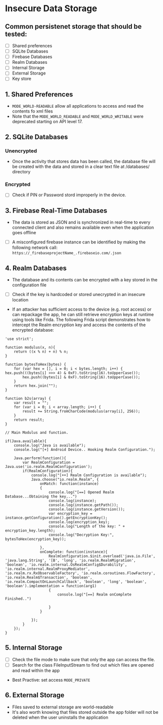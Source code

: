 # Insecure Data Storage
## Common persistenet storage that should be tested:
- [ ] Shared preferences
- [ ] SQLite Databases
- [ ] Firebase Databases
- [ ] Realm Databases
- [ ] Internal Storage
- [ ] External Storage
- [ ] Key store

 ## 1. Shared Preferences
 - `MODE_WORLD-READABLE` allow all applications to access and read the contents fo xml files 
 - Note that the `MODE_WORLD_READABLE` and `MODE_WORLD_WRITABLE` were deprecated starting on API level 17.

 ## 2. SQLite Databases
 ### Unencrypted
 - Once the activity that stores data has been called, the database file will be created with the data and stored in a clear text file at /databases/ directory
 ### Encrypted
 - [ ] Check if PIN or Password stord improperly in the device.

## 3. Firebase Real-Time Databases
- The data is stored as JSON and is synchronized in real-time to every connected client and also remains available even when the application goes offline
- [ ] A misconfigured firebase instance can be identified by making the following network call:
        `https://_firebaseprojectName_.firebaseio.com/.json`

## 4. Realm Databases
- The database and its contents can be encrypted with a key stored in the configuration file
- [ ] Check if the key is hardcoded or stored unecrypted in an insecure location
- If an attacker has sufficient access to the device (e.g. root access) or can repackage the app, he can still retrieve encryption keys at runtime using tools like Frida. The following Frida script demonstrates how to intercept the Realm encryption key and access the contents of the encrypted database:
```
'use strict';

function modulus(x, n){
    return ((x % n) + n) % n;
}

function bytesToHex(bytes) {
    for (var hex = [], i = 0; i < bytes.length; i++) { hex.push(((bytes[i] >>> 4) & 0xF).toString(16).toUpperCase());
        hex.push((bytes[i] & 0xF).toString(16).toUpperCase());
    }
    return hex.join("");
}

function b2s(array) {
    var result = "";
    for (var i = 0; i < array.length; i++) {
        result += String.fromCharCode(modulus(array[i], 256));
    }
    return result;
}

// Main Modulus and function.

if(Java.available){
    console.log("Java is available");
    console.log("[+] Android Device.. Hooking Realm Configuration.");

    Java.perform(function(){
        var RealmConfiguration = Java.use('io.realm.RealmConfiguration');
        if(RealmConfiguration){
            console.log("[++] Realm Configuration is available");
            Java.choose("io.realm.Realm", {
                onMatch: function(instance)
                {
                    console.log("[==] Opened Realm Database...Obtaining the key...")
                    console.log(instance);
                    console.log(instance.getPath());
                    console.log(instance.getVersion());
                    var encryption_key = instance.getConfiguration().getEncryptionKey();
                    console.log(encryption_key);
                    console.log("Length of the key: " + encryption_key.length); 
                    console.log("Decryption Key:", bytesToHex(encryption_key));

                }, 
                onComplete: function(instance){
                    RealmConfiguration.$init.overload('java.io.File', 'java.lang.String', '[B', 'long', 'io.realm.RealmMigration', 'boolean', 'io.realm.internal.OsRealmConfig$Durability', 'io.realm.internal.RealmProxyMediator', 'io.realm.rx.RxObservableFactory', 'io.realm.coroutines.FlowFactory', 'io.realm.Realm$Transaction', 'boolean', 'io.realm.CompactOnLaunchCallback', 'boolean', 'long', 'boolean', 'boolean').implementation = function(arg1)
                    {
                        console.log("[==] Realm onComplete Finished..")
                        
                    }
                }
                   
            });
        }
    });
}
```
## 5. Internal Storage 
- [ ] Check the file mode to make sure that only the app can access the file.
- [ ] Search for the class FileInputStream to find out which files are opened and read within the app
- Best Practive: set access `MODE_PRIVATE`

## 6. External Storage
- Files saved to external storage are world-readable 
- It's also worth knowing that files stored outside the app folder will not be deleted when the user uninstalls the application